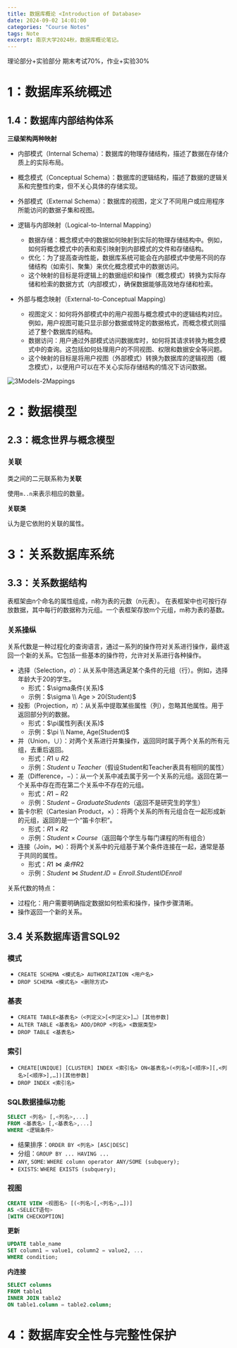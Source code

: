 ```yaml
---
title: 数据库概论 <Introduction of Database>
date: 2024-09-02 14:01:00
categories: "Course Notes"
tags: Note
excerpt: 南京大学2024秋，数据库概论笔记。
---
```


理论部分+实验部分
期末考试70%，作业+实验30%

# 1：数据库系统概述

## 1.4：数据库内部结构体系

**三级架构两种映射**

- 内部模式（Internal Schema）：数据库的物理存储结构，描述了数据在存储介质上的实际布局。
- 概念模式（Conceptual Schema）：数据库的逻辑结构，描述了数据的逻辑关系和完整性约束，但不关心具体的存储实现。
- 外部模式（External Schema）：数据库的视图，定义了不同用户或应用程序所能访问的数据子集和视图。

- 逻辑与内部映射（Logical-to-Internal Mapping）
  - 数据存储：概念模式中的数据如何映射到实际的物理存储结构中。例如，如何将概念模式中的表和索引映射到内部模式的文件和存储结构。
  - 优化：为了提高查询性能，数据库系统可能会在内部模式中使用不同的存储结构（如索引、聚集）来优化概念模式中的数据访问。
  - 这个映射的目标是将逻辑上的数据组织和操作（概念模式）转换为实际存储和检索的数据方式（内部模式），确保数据能够高效地存储和检索。
- 外部与概念映射（External-to-Conceptual Mapping）
  - 视图定义：如何将外部模式中的用户视图与概念模式中的逻辑结构对应。例如，用户视图可能只显示部分数据或特定的数据格式，而概念模式则描述了整个数据库的结构。
  - 数据访问：用户通过外部模式访问数据库时，如何将其请求转换为概念模式中的查询。这包括如何处理用户的不同视图、权限和数据安全等问题。
  - 这个映射的目标是将用户视图（外部模式）转换为数据库的逻辑视图（概念模式），以便用户可以在不关心实际存储结构的情况下访问数据。

![3Models-2Mappings](\../imgs/Intro-of-Database/3Models-2Mappings.png)

# 2：数据模型

## 2.3：概念世界与概念模型

### 关联

类之间的二元联系称为**关联**

使用`m..n`来表示相应的数量。

**关联类**

认为是它依附的关联的属性。

# 3：关系数据库系统

## 3.3：关系数据结构

表框架由n个命名的属性组成，n称为表的元数（n元表）。
在表框架中也可按行存放数据，其中每行的数据称为元组。一个表框架存放m个元组，m称为表的基数。

### 关系操纵

关系代数是一种过程化的查询语言，通过一系列的操作符对关系进行操作，最终返回一个新的关系。它包括一些基本的操作符，允许对关系进行各种操作。

- 选择（Selection，$\sigma$）：从关系中筛选满足某个条件的元组（行）。例如，选择年龄大于20的学生。
  - 形式：$\sigma条件(关系)$
  - 示例：$\sigma \\ Age > 20(Student)$
- 投影（Projection，$\pi$）：从关系中提取某些属性（列），忽略其他属性。用于返回部分列的数据。
  - 形式：$\pi属性列表(关系)$
  - 示例：$\pi \\ Name, Age(Student)$
- 并（Union，$\cup$）：对两个关系进行并集操作，返回同时属于两个关系的所有元组，去重后返回。
  - 形式：$R1 \cup R2$
  - 示例：$Student \cup Teacher$（假设Student和Teacher表具有相同的属性）
- 差（Difference，$-$）：从一个关系中减去属于另一个关系的元组。返回在第一个关系中存在而在第二个关系中不存在的元组。
  - 形式：$R1 - R2$
  - 示例：S$tudent - GraduateStudents$（返回不是研究生的学生）
- 笛卡尔积（Cartesian Product，$\times$）：将两个关系的所有元组合在一起形成新的元组，返回的是一个“笛卡尔积”。
  - 形式：$R1 \times R2$
  - 示例：$Student \times Course$（返回每个学生与每门课程的所有组合）
- 连接（Join，$\Join$）：将两个关系中的元组基于某个条件连接在一起，通常是基于共同的属性。
  - 形式：$R1 \Join 条件 R2$
  - 示例：$Student \Join Student.ID = Enroll.StudentID Enroll$

关系代数的特点：
- 过程化：用户需要明确指定数据如何检索和操作，操作步骤清晰。
- 操作返回一个新的关系。

## 3.4 关系数据库语言SQL92

### 模式

- `CREATE SCHEMA <模式名> AUTHORIZATION <用户名>`
- `DROP SCHEMA <模式名> <删除方式>`

### 基表

- `CREATE TABLE<基表名>（<列定义>[<列定义>]…）[其他参数]`
- `ALTER TABLE <基表名> ADD/DROP <列名> <数据类型>`
- `DROP TABLE <基表名>`

### 索引

- `CREATE[UNIQUE] [CLUSTER] INDEX <索引名> ON<基表名>(<列名>[<顺序>][,<列名>[<顺序>],…])[其他参数]`
- `DROP INDEX <索引名>`

### SQL数据操纵功能

```SQL
SELECT <列名> [,<列名>,...]
FROM <基表名> [,<基表名>,...]
WHERE <逻辑条件>
```

- 结果排序：`ORDER BY <列名> [ASC|DESC]`
- 分组：`GROUP BY ... HAVING ... `
- `ANY`, `SOME`: `WHERE column operator ANY/SOME (subquery);`
- `EXISTS`: `WHERE EXISTS (subquery);`

### 视图

```SQL
CREATE VIEW <视图名> [(<列名>[,<列名>,…])]
AS <SELECT语句>
[WITH CHECKOPTION]
```

**更新**

```SQL
UPDATE table_name
SET column1 = value1, column2 = value2, ...
WHERE condition;
```

**内连接**

```SQL
SELECT columns
FROM table1
INNER JOIN table2
ON table1.column = table2.column;
```

# 4：数据库安全性与完整性保护

